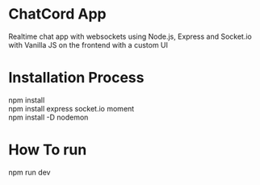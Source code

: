 # ChatCord App

Realtime chat app with websockets using Node.js, Express and Socket.io with Vanilla JS on the frontend with a custom UI

# Installation Process

npm install </br>
npm install express socket.io moment </br>
npm install -D nodemon </br>

# How To run

npm run dev
